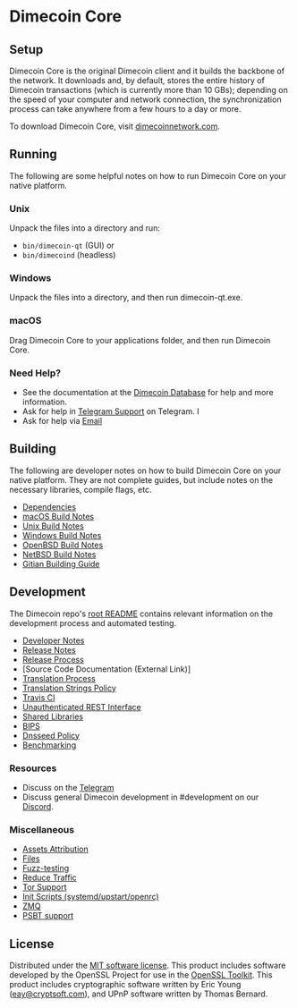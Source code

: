Dimecoin Core
=============

Setup
---------------------
Dimecoin Core is the original Dimecoin client and it builds the backbone of the network. It downloads and, by default, stores the entire history of Dimecoin transactions (which is currently more than 10 GBs); depending on the speed of your computer and network connection, the synchronization process can take anywhere from a few hours to a day or more.

To download Dimecoin Core, visit [dimecoinnetwork.com](https://dimecoinnetwork.com/).

Running
---------------------
The following are some helpful notes on how to run Dimecoin Core on your native platform.

### Unix

Unpack the files into a directory and run:

- `bin/dimecoin-qt` (GUI) or
- `bin/dimecoind` (headless)

### Windows

Unpack the files into a directory, and then run dimecoin-qt.exe.

### macOS

Drag Dimecoin Core to your applications folder, and then run Dimecoin Core.

### Need Help?

* See the documentation at the [Dimecoin Database](https://dimecoinnetwork.com/docs)
for help and more information.
* Ask for help in [Telegram Support](http://t.me/dimeofficialsupport) on Telegram. I
* Ask for help via [Email](mailto:support@dimecoinnetwork.com)

Building
---------------------
The following are developer notes on how to build Dimecoin Core on your native platform. They are not complete guides, but include notes on the necessary libraries, compile flags, etc.

- [Dependencies](dependencies.md)
- [macOS Build Notes](build-osx.md)
- [Unix Build Notes](build-unix.md)
- [Windows Build Notes](build-windows.md)
- [OpenBSD Build Notes](build-openbsd.md)
- [NetBSD Build Notes](build-netbsd.md)
- [Gitian Building Guide](gitian-building.md)

Development
---------------------
The Dimecoin repo's [root README](/README.md) contains relevant information on the development process and automated testing.

- [Developer Notes](developer-notes.md)
- [Release Notes](release-notes.md)
- [Release Process](release-process.md)
- [Source Code Documentation (External Link)]
- [Translation Process](translation_process.md)
- [Translation Strings Policy](translation_strings_policy.md)
- [Travis CI](travis-ci.md)
- [Unauthenticated REST Interface](REST-interface.md)
- [Shared Libraries](shared-libraries.md)
- [BIPS](bips.md)
- [Dnsseed Policy](dnsseed-policy.md)
- [Benchmarking](benchmarking.md)

### Resources
* Discuss on the [Telegram](t.me/dimecoinofficialpublic)
* Discuss general Dimecoin development in #development on our [Discord](https://discord.gg/JqcKF4v). 

### Miscellaneous
- [Assets Attribution](assets-attribution.md)
- [Files](files.md)
- [Fuzz-testing](fuzzing.md)
- [Reduce Traffic](reduce-traffic.md)
- [Tor Support](tor.md)
- [Init Scripts (systemd/upstart/openrc)](init.md)
- [ZMQ](zmq.md)
- [PSBT support](psbt.md)

License
---------------------
Distributed under the [MIT software license](/COPYING).
This product includes software developed by the OpenSSL Project for use in the [OpenSSL Toolkit](https://www.openssl.org/). This product includes
cryptographic software written by Eric Young ([eay@cryptsoft.com](mailto:eay@cryptsoft.com)), and UPnP software written by Thomas Bernard.

